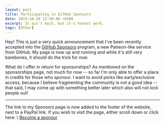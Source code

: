 ```yaml
---
layout: post
title: Participating in GitHub Sponsors
date: 2019-10-28 22:50:00 +0100
excerpt: It ain't much, but it's honest work.
tags: [Other]
---
```


Hey! This is just a very quick announcement that I've been recently accepted into
the [GitHub Sponsors](https://github.com/sponsors) program, a new Patreon-like service from GitHub.
My page is now up and running and while it's still very barebones, it should do the trick for now.

What do I offer in return for sponsorships? As mentioned on the sponsorships page, not much for now -- so far I'm only
able to offer a place in credits for those who sponsor. I want to avoid perks like early/exclusive access,
because I believe fragmenting the community is not a good idea -- that said, I may come up with something better
later which also will not lock people out!

***

The link to my Sponsors page is now added to the footer of the website, next to a PayPal link.
If you wish to visit the page, either scroll down or click here: \\
<a href="https://github.com/sponsors/{{ site.theme_settings.github }}" class="button github" role="button" target="_blank"><i class='fab fa-github-alt'></i> Become a sponsor</a>
